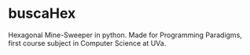 # buscaHex
Hexagonal Mine-Sweeper in python. Made for Programming Paradigms, first course subject in Computer Science at UVa.
